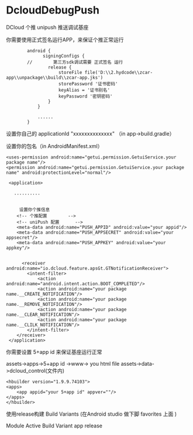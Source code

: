 # DcloudDebugPush
DCloud 个推 unipush 推送调试基座


你需要使用正式签名运行APP，来保证个推正常运行



            android {
                  signingConfigs {
            //        第三方sdk调试需要 正式签名 运行
                    release {
                        storeFile file('D:\\2.hydcode\\zcar-app\\unpackage\\build\\zcar-app.jks')
                        storePassword '证书密码'
                        keyAlias = '证书别名'
                        keyPassword '密钥密码'
                    }
                }

                ......
            }

设置你自己的 applicationId "xxxxxxxxxxxxxx"  （in  app->build.gradle）

设置你的包名（in AndroidManifest.xml） 

  <manifest xmlns:android="http://schemas.android.com/apk/res/android"
     package="your package name"    > 
    
    <uses-permission android:name="getui.permission.GetuiService.your package name"/>
    <permission android:name="getui.permission.GetuiService.your package name" android:protectionLevel="normal"/>
    
     <application>
    
       ..........
       
       
         设置你个推信息   
        <!-- 个推配置        -->
        <!-- uniPush 配置      -->
        <meta-data android:name="PUSH_APPID" android:value="your appid"/>
        <meta-data android:name="PUSH_APPSECRET" android:value="your appsecret"/>
        <meta-data android:name="PUSH_APPKEY" android:value="your appkey"/>
       
     
          <receiver android:name="io.dcloud.feature.apsGt.GTNotificationReceiver">
            <intent-filter>
                <action android:name="android.intent.action.BOOT_COMPLETED"/>
                <action android:name="your package name.__CREATE_NOTIFICATION"/>
                <action android:name="your package name.__REMOVE_NOTIFICATION"/>
                <action android:name="your package name.__CLEAR_NOTIFICATION"/>
                <action android:name="your package name.__CLILK_NOTIFICATION"/>
            </intent-filter>
        </receiver>
     </application>
     
    
   </manifest>
   
   你需要设置 5+app id 来保证基座运行正常
   
   assets->apps->5+app id ->www-> you html file
   assets->data->dcloud_control(文件内) 
    
    <hbuilder version="1.9.9.74103">
    <apps>
        <app appid="your 5+app id" appver=""/>
    </apps>
    </hbuilder>
    
    

   使用release构建 
   Build Variants (在Android studio 做下脚  favorites 上面 )
   
   Module  Active Build Variant
   app     release 
   
   
   
      
    

